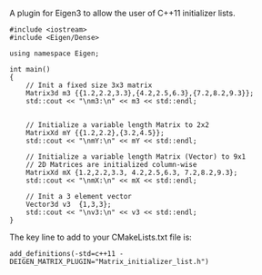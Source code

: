 A plugin for Eigen3 to allow the user of C++11 initializer lists.

	#include <iostream>
	#include <Eigen/Dense>

	using namespace Eigen;

	int main()
	{
		// Init a fixed size 3x3 matrix
		Matrix3d m3 {{1.2,2.2,3.3},{4.2,2.5,6.3},{7.2,8.2,9.3}};
		std::cout << "\nm3:\n" << m3 << std::endl;


		// Initialize a variable length Matrix to 2x2
		MatrixXd mY {{1.2,2.2},{3.2,4.5}};
		std::cout << "\nmY:\n" << mY << std::endl;

		// Initialize a variable length Matrix (Vector) to 9x1
		// 2D Matrices are initialized column-wise
		MatrixXd mX {1.2,2.2,3.3, 4.2,2.5,6.3, 7.2,8.2,9.3};
		std::cout << "\nmX:\n" << mX << std::endl;

		// Init a 3 element vector
		Vector3d v3  {1,3,3};
		std::cout << "\nv3:\n" << v3 << std::endl;
	}



The key line to add to your CMakeLists.txt file is:

	add_definitions(-std=c++11 -DEIGEN_MATRIX_PLUGIN="Matrix_initializer_list.h")


